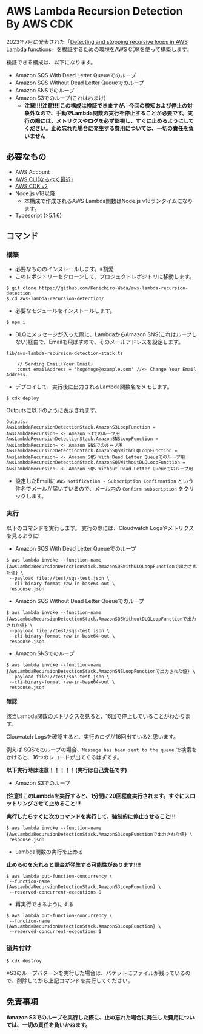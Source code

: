 # AWS Lambda Recursion Detection By AWS CDK
2023年7月に発表された「[Detecting and stopping recursive loops in AWS Lambda functions](https://aws.amazon.com/blogs/compute/detecting-and-stopping-recursive-loops-in-aws-lambda-functions/)」を検証するための環境をAWS CDKを使って構築します。

検証できる構成は、以下になります。
- Amazon SQS With Dead Letter Queueでのループ
- Amazon SQS Without Dead Letter Queueでのループ
- Amazon SNSでのループ
- Amazon S3でのループ(これはおまけ)
    - **注意!!!!注意!!!!この構成は検証できますが、今回の検知および停止の対象外なので、手動でLambda関数の実行を停止することが必要です。実行の際には、メトリクスやログを必ず監視し、すぐに止めるようにしてください。止め忘れた場合に発生する費用については、一切の責任を負いません**

## 必要なもの
- AWS Account
- [AWS CLI(なるべく最近)](https://docs.aws.amazon.com/ja_jp/cli/latest/userguide/getting-started-install.html)
- [AWS CDK v2](https://docs.aws.amazon.com/ja_jp/cdk/v2/guide/getting_started.html)
- Node.js v18以降
    - 本構成で作成されるAWS Lambda関数はNode.js v18ランタイムになります。
- Typescript (>5.1.6)

## コマンド
### 構築
- 必要なもののインストールします。※割愛
- このレポジトリーをクローンして、プロジェクトレポジトリに移動します。

```
$ git clone https://github.com/Kenichiro-Wada/aws-lambda-recursion-detection
$ cd aws-lambda-recursion-detection/
```

- 必要なモジュールをインストールします。

`$ npm i`

- DLQにメッセージが入った際に、LambdaからAmazon SNS(これはループしない)経由で、Emailを飛ばすので、そのメールアドレスを設定します。

`lib/aws-lambda-recursion-detection-stack.ts`

```
    // Sending Email(Your Email)
    const emailAddress = 'hogehoge@example.com' //<- Change Your Email Address.
```

- デプロイして、実行後に出力されるLambda関数名をメモします。

`$ cdk deploy`

Outputsに以下のように表示されます。

```
Outputs:
AwsLambdaRecursionDetectionStack.AmazonS3LoopFunction = AwsLambdaRecursion~ <- Amazon S3でのループ用
AwsLambdaRecursionDetectionStack.AmazonSNSLoopFunction = AwsLambdaRecursion~ <- Amazon SNSでのループ用
AwsLambdaRecursionDetectionStack.AmazonSQSWithDLQLoopFunction = AwsLambdaRecursion~ <- Amazon SQS With Dead Letter Queueでのループ用
AwsLambdaRecursionDetectionStack.AmazonSQSWithoutDLQLoopFunction = AwsLambdaRecursion~ <- Amazon SQS Without Dead Letter Queueでのループ用
```

- 設定したEmailに `AWS Notification - Subscription Confirmation` という件名でメールが届いているので、メール内の `Confirm subscription` をクリックします。

### 実行
以下のコマンドを実行します。
実行の際には、Cloudwatch Logsやメトリクスを見るように!

- Amazon SQS With Dead Letter Queueでのループ

```
$ aws lambda invoke --function-name {AwsLambdaRecursionDetectionStack.AmazonSQSWithDLQLoopFunctionで出力された値} \
 --payload file://test/sqs-test.json \
 --cli-binary-format raw-in-base64-out \
 response.json
```

- Amazon SQS Without Dead Letter Queueでのループ

```
$ aws lambda invoke --function-name {AwsLambdaRecursionDetectionStack.AmazonSQSWithoutDLQLoopFunctionで出力された値} \
 --payload file://test/sqs-test.json \
 --cli-binary-format raw-in-base64-out \
 response.json
```

- Amazon SNSでのループ

```
$ aws lambda invoke --function-name {AwsLambdaRecursionDetectionStack.AmazonSNSLoopFunctionで出力された値} \
 --payload file://test/sns-test.json \
 --cli-binary-format raw-in-base64-out \
 response.json
```

#### 確認

該当Lambda関数のメトリクスを見ると、16回で停止していることがわかります。

Clouwatch Logsを確認すると、実行のログが16回出ていると思います。

例えば SQSでのループの場合、`Message has been sent to the queue` で検索をかけると、16つのレコードが出てくるはずです。

**以下実行時は注意！！！！！(実行は自己責任です)**

- Amazon S3でのループ

**(注意!)このLambdaを実行すると、1分間に20回程度実行されます。すぐにスロットリングさせて止めること!!!**

**実行したらすぐに次のコマンドを実行して、強制的に停止させること!!!**

```
$ aws lambda invoke --function-name {AwsLambdaRecursionDetectionStack.AmazonS3LoopFunctionで出力された値} \
 response.json
```

- Lambda関数の実行を止める

**止めるのを忘れると課金が発生する可能性があります!!!!**

```
$ aws lambda put-function-concurrency \
 --function-name {AwsLambdaRecursionDetectionStack.AmazonS3LoopFunction} \
 --reserved-concurrent-executions 0
```

- 再実行できるようにする

```
$ aws lambda put-function-concurrency \
 --function-name {AwsLambdaRecursionDetectionStack.AmazonS3LoopFunction} \
 --reserved-concurrent-executions 1
```

### 後片付け

`$ cdk destroy`

※S3のループパターンを実行した場合は、バケットにファイルが残っているので、削除してから上記コマンドを実行してください。

## 免責事項
**Amazon S3でのループを実行した際に、止め忘れた場合に発生した費用については、一切の責任を負いかねます。**

